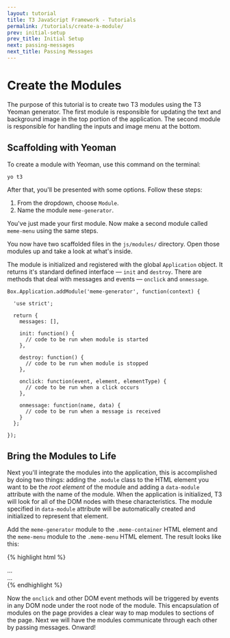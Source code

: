 ```yaml
---
layout: tutorial
title: T3 JavaScript Framework - Tutorials
permalink: /tutorials/create-a-module/
prev: initial-setup
prev_title: Initial Setup
next: passing-messages
next_title: Passing Messages
---
```


# Create the Modules

The purpose of this tutorial is to create two T3 modules using the T3 Yeoman generator. The first module is responsible for updating the text and background image in the top portion of the application. The second module is responsible for handling the inputs and image menu at the bottom.

## Scaffolding with Yeoman

To create a module with Yeoman, use this command on the terminal:

```
yo t3
```

After that, you'll be presented with some options. Follow these steps:

1. From the dropdown, choose `Module`.
1. Name the module `meme-generator`.

You've just made your first module. Now make a second module called `meme-menu` using the same steps.

You now have two scaffolded files in the `js/modules/` directory. Open those modules up and take a look at what's inside.

The module is initialized and registered with the global `Application` object. It returns it's standard defined interface — `init` and `destroy`. There are methods that deal with messages and events — `onclick` and `onmessage`.


```
Box.Application.addModule('meme-generator', function(context) {

  'use strict';

  return {
    messages: [],

    init: function() {
      // code to be run when module is started
    },

    destroy: function() {
      // code to be run when module is stopped
    },

    onclick: function(event, element, elementType) {
      // code to be run when a click occurs
    },

    onmessage: function(name, data) {
      // code to be run when a message is received
    }
  };

});
```

## Bring the Modules to Life

Next you'll integrate the modules into the application, this is accomplished by doing two things: adding the `.module` class to the HTML element you want to be the *root element* of the module and adding a `data-module` attribute with the name of the module. When the application is initialized, T3 will look for all of the DOM nodes with these characteristics. The module specified in `data-module` attribute will be automatically created and initialized to represent that element.

Add the `meme-generator` module to the `.meme-container` HTML element and the `meme-menu` module to the `.meme-menu` HTML element. The result looks like this:

{% highlight html %}
<div class="meme-container module" data-module="meme-generator">
  ...
</div>

<div class="meme-menu module" data-module="meme-menu">
  ...
</div>
{% endhighlight %}

Now the `onclick` and other DOM event methods will be triggered by events in any DOM node under the root node of the module. This encapsulation of modules on the page provides a clear way to map modules to sections of the page. Next we will have the modules communicate through each other by passing messages. Onward!
